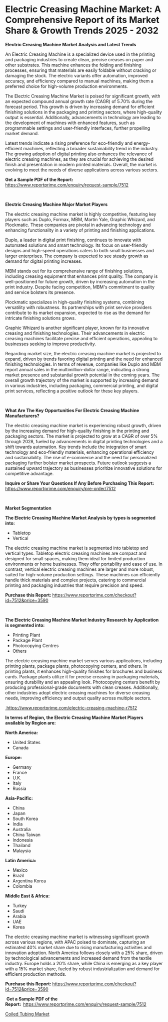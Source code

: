 <p><h1>Electric Creasing Machine Market: A Comprehensive Report of its Market Share & Growth Trends 2025 - 2032</h1></p><p><strong>Electric Creasing Machine Market Analysis and Latest Trends</strong></p>
<p><p>An Electric Creasing Machine is a specialized device used in the printing and packaging industries to create clean, precise creases on paper and other substrates. This machine enhances the folding and finishing processes, ensuring that materials are easily foldable without cracking or damaging the stock. The electric variants offer automation, improved accuracy, and efficiency compared to manual machines, making them a preferred choice for high-volume production environments.</p><p>The Electric Creasing Machine Market is poised for significant growth, with an expected compound annual growth rate (CAGR) of 5.70% during the forecast period. This growth is driven by increasing demand for efficient finishing solutions in the packaging and printing sectors, where high-quality output is essential. Additionally, advancements in technology are leading to the development of machines with enhanced features, such as programmable settings and user-friendly interfaces, further propelling market demand.</p><p>Latest trends indicate a rising preference for eco-friendly and energy-efficient machines, reflecting a broader sustainability trend in the industry. The growing adoption of digital printing also enhances the relevance of electric creasing machines, as they are crucial for achieving the desired finish and presentation in modern printed materials. Overall, the market is evolving to meet the needs of diverse applications across various sectors.</p></p>
<p><strong>Get a Sample PDF of the Report:&nbsp;</strong> <a href="https://www.reportprime.com/enquiry/request-sample/7512?utm_campaign=3578&utm_medium=2&utm_source=Github&utm_content=ia&utm_term=19032025&utm_id=electric-creasing-machine">https://www.reportprime.com/enquiry/request-sample/7512</a></p>
<p>&nbsp;</p>
<p><strong>Electric Creasing Machine Major Market Players</strong></p>
<p><p>The electric creasing machine market is highly competitive, featuring key players such as Duplo, Formax, MBM, Martin Yale, Graphic Whizard, and Plockmatic. These companies are pivotal in advancing technology and enhancing functionality in a variety of printing and finishing applications.</p><p>Duplo, a leader in digital print finishing, continues to innovate with automated solutions and smart technology. Its focus on user-friendly designs and high-speed operations caters to both small businesses and larger enterprises. The company is expected to see steady growth as demand for digital printing increases.</p><p>MBM stands out for its comprehensive range of finishing solutions, including creasing equipment that enhances print quality. The company is well-positioned for future growth, driven by increasing automation in the print industry. Despite facing competition, MBM's commitment to quality and service bolsters its presence.</p><p>Plockmatic specializes in high-quality finishing systems, combining versatility with robustness. Its partnerships with print service providers contribute to its market expansion, expected to rise as the demand for intricate finishing solutions grows.</p><p>Graphic Whizard is another significant player, known for its innovative creasing and finishing technologies. Their advancements in electric creasing machines facilitate precise and efficient operations, appealing to businesses seeking to improve productivity.</p><p>Regarding market size, the electric creasing machine market is projected to expand, driven by trends favoring digital printing and the need for enhanced finishing technologies. In terms of revenue, companies like Duplo and MBM report annual sales in the multimillion-dollar range, indicating a strong market presence and substantial growth potential in the coming years. The overall growth trajectory of the market is supported by increasing demand in various industries, including packaging, commercial printing, and digital print services, reflecting a positive outlook for these key players.</p></p>
<p>&nbsp;</p>
<p><strong>What Are The Key Opportunities For Electric Creasing Machine Manufacturers?</strong></p>
<p><p>The electric creasing machine market is experiencing robust growth, driven by the increasing demand for high-quality finishing in the printing and packaging sectors. The market is projected to grow at a CAGR of over 5% through 2028, fueled by advancements in digital printing technologies and a shift towards automation. Key trends include the integration of smart technology and eco-friendly materials, enhancing operational efficiency and sustainability. The rise of e-commerce and the need for personalized packaging further bolster market prospects. Future outlook suggests a sustained upward trajectory as businesses prioritize innovative solutions for competitive advantage.</p></p>
<p><strong>Inquire or Share Your Questions If Any Before Purchasing This Report:</strong> <a href="https://www.reportprime.com/enquiry/pre-order/7512?utm_campaign=3578&utm_medium=2&utm_source=Github&utm_content=ia&utm_term=19032025&utm_id=electric-creasing-machine">https://www.reportprime.com/enquiry/pre-order/7512</a></p>
<p>&nbsp;</p>
<p><strong>Market Segmentation</strong></p>
<p><strong>The Electric Creasing Machine Market Analysis by types is segmented into:</strong></p>
<p><ul><li>Tabletop</li><li>Vertical</li></ul></p>
<p><p>The electric creasing machine market is segmented into tabletop and vertical types. Tabletop electric creasing machines are compact and designed for small spaces, making them ideal for limited production environments or home businesses. They offer portability and ease of use. In contrast, vertical electric creasing machines are larger and more robust, suited for high-volume production settings. These machines can efficiently handle thick materials and complex projects, catering to commercial printing and packaging industries that require precision and speed.</p></p>
<p><strong>Purchase this Report:&nbsp;</strong><a href="https://www.reportprime.com/checkout?id=7512&price=3590&utm_campaign=3578&utm_medium=2&utm_source=Github&utm_content=ia&utm_term=19032025&utm_id=electric-creasing-machine">https://www.reportprime.com/checkout?id=7512&price=3590</a></p>
<p>&nbsp;</p>
<p><strong>The Electric Creasing Machine Market Industry Research by Application is segmented into:</strong></p>
<p><ul><li>Printing Plant</li><li>Package Plant</li><li>Photocopying Centres</li><li>Others</li></ul></p>
<p><p>The electric creasing machine market serves various applications, including printing plants, package plants, photocopying centers, and others. In printing plants, it enhances high-quality finishes for brochures and business cards. Package plants utilize it for precise creasing in packaging materials, ensuring durability and an appealing look. Photocopying centers benefit by producing professional-grade documents with clean creases. Additionally, other industries adopt electric creasing machines for diverse creasing needs, improving efficiency and output quality across multiple sectors.</p></p>
<p><a href="https://www.reportprime.com/electric-creasing-machine-r7512?utm_campaign=3578&utm_medium=2&utm_source=Github&utm_content=ia&utm_term=19032025&utm_id=electric-creasing-machine">&nbsp;https://www.reportprime.com/electric-creasing-machine-r7512</a></p>
<p><strong>In terms of Region, the Electric Creasing Machine Market Players available by Region are:</strong></p>
<p>
    <p> <strong> North America: </strong>
        <ul>
            <li>United States</li>
            <li>Canada</li>
        </ul>
        </p> 
    <p> <strong> Europe: </strong>
        <ul>
            <li>Germany</li>
            <li>France</li>
            <li>U.K.</li>
            <li>Italy</li>
            <li>Russia</li>
        </ul>
        </p> 
    <p> <strong> Asia-Pacific: </strong>
        <ul>
            <li>China</li>
            <li>Japan</li>
            <li>South Korea</li>
            <li>India</li>
            <li>Australia</li>
            <li>China Taiwan</li>
            <li>Indonesia</li>
            <li>Thailand</li>
            <li>Malaysia</li>
        </ul>
        </p> 
    <p> <strong> Latin America: </strong>
        <ul>
            <li>Mexico</li>
            <li>Brazil</li>
            <li>Argentina Korea</li>
            <li>Colombia</li>
        </ul>
        </p> 
    <p> <strong> Middle East & Africa: </strong>
        <ul>
            <li>Turkey</li>
            <li>Saudi</li>
            <li>Arabia</li>
            <li>UAE</li>
            <li>Korea</li>
        </ul>
    </p>
    </p>
<p><p>The electric creasing machine market is witnessing significant growth across various regions, with APAC poised to dominate, capturing an estimated 40% market share due to rising manufacturing activities and innovation adoption. North America follows closely with a 25% share, driven by technological advancements and increased demand from the textile industry. Europe holds a 20% share, while China is emerging as a key player with a 15% market share, fueled by robust industrialization and demand for efficient production methods.</p></p>
<p><strong>Purchase this Report: </strong><a href="https://www.reportprime.com/checkout?id=7512&price=3590&utm_campaign=3578&utm_medium=2&utm_source=Github&utm_content=ia&utm_term=19032025&utm_id=electric-creasing-machine">https://www.reportprime.com/checkout?id=7512&price=3590</a></p>
<p>&nbsp;<strong>Get a Sample PDF of the Report:&nbsp;&nbsp;</strong><a href="https://www.reportprime.com/enquiry/request-sample/7512?utm_campaign=3578&utm_medium=2&utm_source=Github&utm_content=ia&utm_term=19032025&utm_id=electric-creasing-machine">https://www.reportprime.com/enquiry/request-sample/7512</a></p>
<p><strong></strong></p>
<p><p><a href="https://github.com/vasosblenksk/Market-Research-Report-List-1/blob/main/coiled-tubing-market.md?utm_campaign=3578&utm_medium=2&utm_source=Github&utm_content=ia&utm_term=19032025&utm_id=electric-creasing-machine">Coiled Tubing Market</a></p></p>